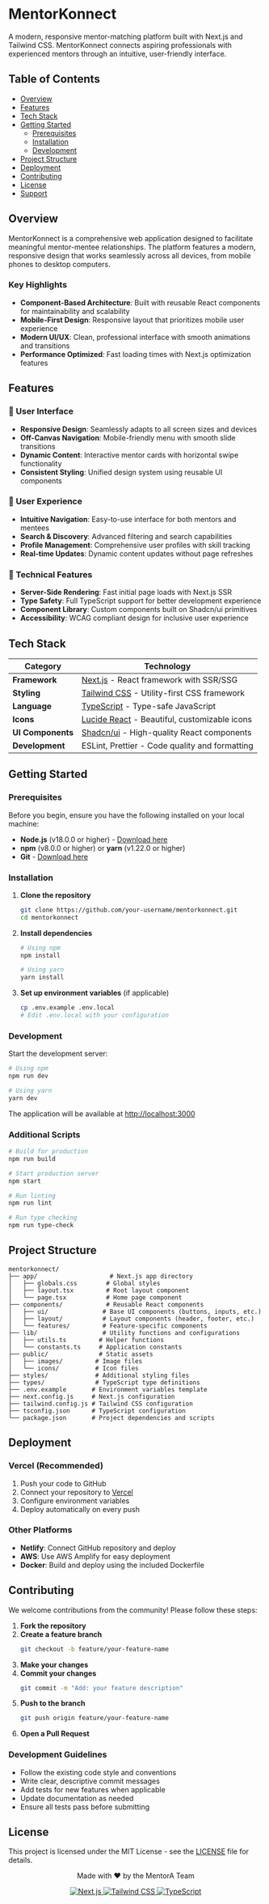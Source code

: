 # MentorKonnect

A modern, responsive mentor-matching platform built with Next.js and Tailwind CSS. MentorKonnect connects aspiring professionals with experienced mentors through an intuitive, user-friendly interface.

## Table of Contents

- [Overview](#overview)
- [Features](#features)
- [Tech Stack](#tech-stack)
- [Getting Started](#getting-started)
  - [Prerequisites](#prerequisites)
  - [Installation](#installation)
  - [Development](#development)
- [Project Structure](#project-structure)
- [Deployment](#deployment)
- [Contributing](#contributing)
- [License](#license)
- [Support](#support)

## Overview

MentorKonnect is a comprehensive web application designed to facilitate meaningful mentor-mentee relationships. The platform features a modern, responsive design that works seamlessly across all devices, from mobile phones to desktop computers.

### Key Highlights

- **Component-Based Architecture**: Built with reusable React components for maintainability and scalability
- **Mobile-First Design**: Responsive layout that prioritizes mobile user experience
- **Modern UI/UX**: Clean, professional interface with smooth animations and transitions
- **Performance Optimized**: Fast loading times with Next.js optimization features

## Features

### 🎨 User Interface
- **Responsive Design**: Seamlessly adapts to all screen sizes and devices
- **Off-Canvas Navigation**: Mobile-friendly menu with smooth slide transitions
- **Dynamic Content**: Interactive mentor cards with horizontal swipe functionality
- **Consistent Styling**: Unified design system using reusable UI components

### 🚀 User Experience
- **Intuitive Navigation**: Easy-to-use interface for both mentors and mentees
- **Search & Discovery**: Advanced filtering and search capabilities
- **Profile Management**: Comprehensive user profiles with skill tracking
- **Real-time Updates**: Dynamic content updates without page refreshes

### 📱 Technical Features
- **Server-Side Rendering**: Fast initial page loads with Next.js SSR
- **Type Safety**: Full TypeScript support for better development experience
- **Component Library**: Custom components built on Shadcn/ui primitives
- **Accessibility**: WCAG compliant design for inclusive user experience

## Tech Stack

| Category | Technology |
|----------|-----------|
| **Framework** | [Next.js](https://nextjs.org/) - React framework with SSR/SSG |
| **Styling** | [Tailwind CSS](https://tailwindcss.com/) - Utility-first CSS framework |
| **Language** | [TypeScript](https://www.typescriptlang.org/) - Type-safe JavaScript |
| **Icons** | [Lucide React](https://lucide.dev/) - Beautiful, customizable icons |
| **UI Components** | [Shadcn/ui](https://ui.shadcn.com/) - High-quality React components |
| **Development** | ESLint, Prettier - Code quality and formatting |

## Getting Started

### Prerequisites

Before you begin, ensure you have the following installed on your local machine:

- **Node.js** (v18.0.0 or higher) - [Download here](https://nodejs.org/)
- **npm** (v8.0.0 or higher) or **yarn** (v1.22.0 or higher)
- **Git** - [Download here](https://git-scm.com/)

### Installation

1. **Clone the repository**
   ```bash
   git clone https://github.com/your-username/mentorkonnect.git
   cd mentorkonnect
   ```

2. **Install dependencies**
   ```bash
   # Using npm
   npm install

   # Using yarn
   yarn install
   ```

3. **Set up environment variables** (if applicable)
   ```bash
   cp .env.example .env.local
   # Edit .env.local with your configuration
   ```

### Development

Start the development server:

```bash
# Using npm
npm run dev

# Using yarn
yarn dev
```

The application will be available at [http://localhost:3000](http://localhost:3000)

### Additional Scripts

```bash
# Build for production
npm run build

# Start production server
npm start

# Run linting
npm run lint

# Run type checking
npm run type-check
```

## Project Structure

```
mentorkonnect/
├── app/                    # Next.js app directory
│   ├── globals.css        # Global styles
│   ├── layout.tsx         # Root layout component
│   └── page.tsx           # Home page component
├── components/            # Reusable React components
│   ├── ui/               # Base UI components (buttons, inputs, etc.)
│   ├── layout/           # Layout components (header, footer, etc.)
│   └── features/         # Feature-specific components
├── lib/                  # Utility functions and configurations
│   ├── utils.ts         # Helper functions
│   └── constants.ts     # Application constants
├── public/              # Static assets
│   ├── images/         # Image files
│   └── icons/          # Icon files
├── styles/             # Additional styling files
├── types/              # TypeScript type definitions
├── .env.example       # Environment variables template
├── next.config.js     # Next.js configuration
├── tailwind.config.js # Tailwind CSS configuration
├── tsconfig.json      # TypeScript configuration
└── package.json       # Project dependencies and scripts
```

## Deployment

### Vercel (Recommended)

1. Push your code to GitHub
2. Connect your repository to [Vercel](https://vercel.com/)
3. Configure environment variables
4. Deploy automatically on every push

### Other Platforms

- **Netlify**: Connect GitHub repository and deploy
- **AWS**: Use AWS Amplify for easy deployment
- **Docker**: Build and deploy using the included Dockerfile

## Contributing

We welcome contributions from the community! Please follow these steps:

1. **Fork the repository**
2. **Create a feature branch**
   ```bash
   git checkout -b feature/your-feature-name
   ```
3. **Make your changes**
4. **Commit your changes**
   ```bash
   git commit -m "Add: your feature description"
   ```
5. **Push to the branch**
   ```bash
   git push origin feature/your-feature-name
   ```
6. **Open a Pull Request**

### Development Guidelines

- Follow the existing code style and conventions
- Write clear, descriptive commit messages
- Add tests for new features when applicable
- Update documentation as needed
- Ensure all tests pass before submitting

## License

This project is licensed under the MIT License - see the [LICENSE](LICENSE) file for details.



<div align="center">
  <p>Made with ❤️ by the MentorA Team</p>
  <p>
    <a href="https://nextjs.org">
      <img src="https://img.shields.io/badge/Next.js-000000?style=flat-square&logo=nextdotjs&logoColor=white" alt="Next.js" />
    </a>
    <a href="https://tailwindcss.com">
      <img src="https://img.shields.io/badge/Tailwind_CSS-38B2AC?style=flat-square&logo=tailwind-css&logoColor=white" alt="Tailwind CSS" />
    </a>
    <a href="https://www.typescriptlang.org">
      <img src="https://img.shields.io/badge/TypeScript-007ACC?style=flat-square&logo=typescript&logoColor=white" alt="TypeScript" />
    </a>
  </div>
</div>